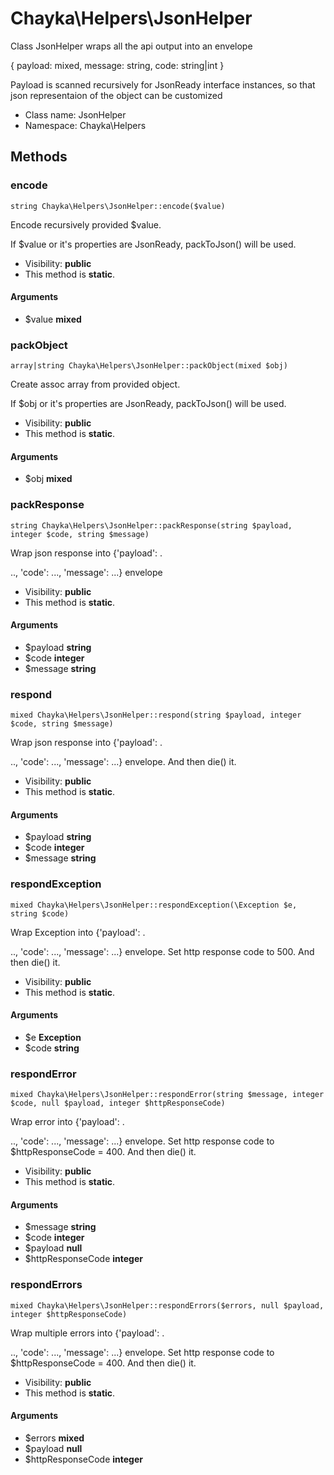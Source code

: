 Chayka\Helpers\JsonHelper
===============

Class JsonHelper wraps all the api output into an envelope

{
 payload: mixed,
 message: string,
 code: string|int
}

Payload is scanned recursively for JsonReady interface instances,
so that json representaion of the object can be customized


* Class name: JsonHelper
* Namespace: Chayka\Helpers







Methods
-------


### encode

    string Chayka\Helpers\JsonHelper::encode($value)

Encode recursively provided $value.

If $value or it's properties are JsonReady, packToJson() will be used.

* Visibility: **public**
* This method is **static**.


#### Arguments
* $value **mixed**



### packObject

    array|string Chayka\Helpers\JsonHelper::packObject(mixed $obj)

Create assoc array from provided object.

If $obj or it's properties are JsonReady, packToJson() will be used.

* Visibility: **public**
* This method is **static**.


#### Arguments
* $obj **mixed**



### packResponse

    string Chayka\Helpers\JsonHelper::packResponse(string $payload, integer $code, string $message)

Wrap json response into {'payload': .

.., 'code': ..., 'message': ...} envelope

* Visibility: **public**
* This method is **static**.


#### Arguments
* $payload **string**
* $code **integer**
* $message **string**



### respond

    mixed Chayka\Helpers\JsonHelper::respond(string $payload, integer $code, string $message)

Wrap json response into {'payload': .

.., 'code': ..., 'message': ...} envelope.
And then die() it.

* Visibility: **public**
* This method is **static**.


#### Arguments
* $payload **string**
* $code **integer**
* $message **string**



### respondException

    mixed Chayka\Helpers\JsonHelper::respondException(\Exception $e, string $code)

Wrap Exception into {'payload': .

.., 'code': ..., 'message': ...} envelope.
Set http response code to 500.
And then die() it.

* Visibility: **public**
* This method is **static**.


#### Arguments
* $e **Exception**
* $code **string**



### respondError

    mixed Chayka\Helpers\JsonHelper::respondError(string $message, integer $code, null $payload, integer $httpResponseCode)

Wrap error into {'payload': .

.., 'code': ..., 'message': ...} envelope.
Set http response code to $httpResponseCode = 400.
And then die() it.

* Visibility: **public**
* This method is **static**.


#### Arguments
* $message **string**
* $code **integer**
* $payload **null**
* $httpResponseCode **integer**



### respondErrors

    mixed Chayka\Helpers\JsonHelper::respondErrors($errors, null $payload, integer $httpResponseCode)

Wrap multiple errors into {'payload': .

.., 'code': ..., 'message': ...} envelope.
Set http response code to $httpResponseCode = 400.
And then die() it.

* Visibility: **public**
* This method is **static**.


#### Arguments
* $errors **mixed**
* $payload **null**
* $httpResponseCode **integer**


